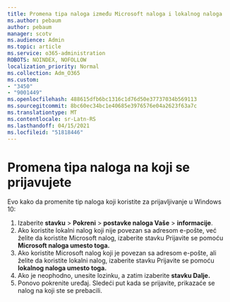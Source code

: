 ```yaml
---
title: Promena tipa naloga između Microsoft naloga i lokalnog naloga
ms.author: pebaum
author: pebaum
manager: scotv
ms.audience: Admin
ms.topic: article
ms.service: o365-administration
ROBOTS: NOINDEX, NOFOLLOW
localization_priority: Normal
ms.collection: Adm_O365
ms.custom:
- "3450"
- "9001449"
ms.openlocfilehash: 488615dfb6bc1316c1d76d50e37737034b569113
ms.sourcegitcommit: 8bc60ec34bc1e40685e3976576e04a2623f63a7c
ms.translationtype: MT
ms.contentlocale: sr-Latn-RS
ms.lasthandoff: 04/15/2021
ms.locfileid: "51818446"
---
```

# <a name="change-the-account-type-that-you-sign-in-with"></a>Promena tipa naloga na koji se prijavujete

Evo kako da promenite tip naloga koji koristite za prijavljivanje u Windows 10:

1. Izaberite **stavku**  >  **Pokreni**  >  **postavke naloga Vaše**  >  **informacije**.
2. Ako koristite lokalni nalog koji nije povezan sa adresom e-pošte, već želite da koristite Microsoft nalog, izaberite stavku Prijavite se pomoću **Microsoft naloga umesto toga.**
3. Ako koristite Microsoft nalog koji je povezan sa adresom e-pošte, ali želite da koristite lokalni nalog, izaberite stavku Prijavite se pomoću **lokalnog naloga umesto toga.**
4. Ako je neophodno, unesite lozinku, a zatim izaberite **stavku Dalje.**
5. Ponovo pokrenite uređaj. Sledeći put kada se prijavite, prikazaće se nalog na koji ste se prebacili.